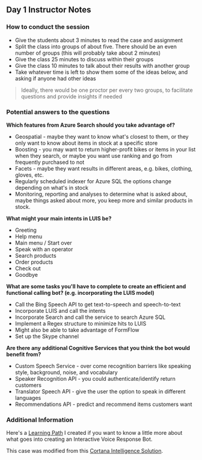 ## Day 1 Instructor Notes

### How to conduct the session
* Give the students about 3 minutes to read the case and assignment
* Split the class into groups of about five. There should be an even number of groups (this will probably take about 2 minutes)
* Give the class 25 minutes to discuss within their groups
* Give the class 10 minutes to talk about their results with another group
* Take whatever time is left to show them some of the ideas below, and asking if anyone had other ideas
> Ideally, there would be one proctor per every two groups, to facilitate questions and provide insights if needed

### Potential answers to the questions

**Which features from Azure Search should you take advantage of?**
* Geospatial - maybe they want to know what's closest to them, or they only want to know about items in stock at a specific store
* Boosting - you may want to return higher-profit bikes or items in your list when they search, or maybe you want use ranking and go from frequently purchased to not
* Facets - maybe they want results in different areas, e.g. bikes, clothing, gloves, etc.
* Regularly scheduled indexer for Azure SQL the options change depending on what's in stock
* Monitoring, reporting and analyses to determine what is asked about, maybe things asked about more, you keep more and similar products in stock.


**What might your main intents in LUIS be?**
* Greeting
* Help menu
* Main menu / Start over
* Speak with an operator
* Search products
* Order products
* Check out
* Goodbye

**What are some tasks you'll have to complete to create an efficient and functional calling bot? (e.g. incorporating the LUIS model)**
* Call the Bing Speech API to get text-to-speech and speech-to-text
* Incorporate LUIS and call the intents
* Incorporate Search and call the service to search Azure SQL
* Implement a Regex structure to minimize hits to LUIS
* Might also be able to take advantage of FormFlow
* Set up the Skype channel

**Are there any additional Cognitive Services that you think the bot would benefit from?**  
* Custom Speech Service - over come recognition barriers like speaking style, background, noise, and vocabulary
* Speaker Recognition API - you could authenticate/identify return customers
* Translator Speech API - give the user the option to speak in different languages
* Recommendations API - predict and recommend items customers want

### Additional Information
Here's a [Learning Path](https://github.com/amthomas46/LearningPaths/blob/master/Developer/Learning%20Path%20-%20Interactive%20Voice%20Response%20Bot.md) I created if you want to know a little more about what goes into creating an Interactive Voice Response Bot.

This case was modified from this [Cortana Intelligence Solution](https://gallery.cortanaintelligence.com/Solution/Interactive-Voice-Response-Bot).